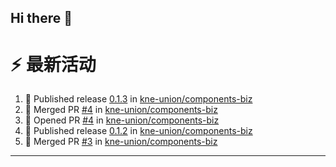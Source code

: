 ## Hi there 👋

<!--

**Here are some ideas to get you started:**

🙋‍♀️ A short introduction - what is your organization all about?
🌈 Contribution guidelines - how can the community get involved?
👩‍💻 Useful resources - where can the community find your docs? Is there anything else the community should know?
🍿 Fun facts - what does your team eat for breakfast?
🧙 Remember, you can do mighty things with the power of [Markdown](https://docs.github.com/github/writing-on-github/getting-started-with-writing-and-formatting-on-github/basic-writing-and-formatting-syntax)
-->


# ⚡ 最新活动

<!--START_SECTION:activity-->
1. 🚀 Published release [0.1.3](https://github.com/kne-union/components-biz/releases/tag/0.1.3) in [kne-union/components-biz](https://github.com/kne-union/components-biz)
2. 🎉 Merged PR [#4](https://github.com/kne-union/components-biz/pull/4) in [kne-union/components-biz](https://github.com/kne-union/components-biz)
3. 💪 Opened PR [#4](https://github.com/kne-union/components-biz/pull/4) in [kne-union/components-biz](https://github.com/kne-union/components-biz)
4. 🚀 Published release [0.1.2](https://github.com/kne-union/components-biz/releases/tag/0.1.2) in [kne-union/components-biz](https://github.com/kne-union/components-biz)
5. 🎉 Merged PR [#3](https://github.com/kne-union/components-biz/pull/3) in [kne-union/components-biz](https://github.com/kne-union/components-biz)
<!--END_SECTION:activity-->

---
